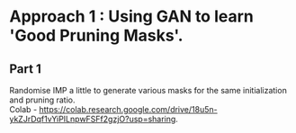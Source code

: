 # Approach 1 : Using GAN to learn 'Good Pruning Masks'.  

## Part 1
Randomise IMP a little to generate various masks for the same initialization and pruning ratio.   
Colab - https://colab.research.google.com/drive/18u5n-ykZJrDqf1vYiPILnpwFSFf2gzjO?usp=sharing.  
